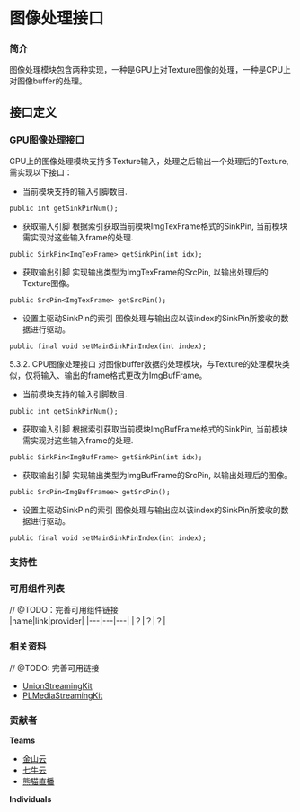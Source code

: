 # 图像处理接口

### 简介
图像处理模块包含两种实现，一种是GPU上对Texture图像的处理，一种是CPU上对图像buffer的处理。

## 接口定义
### GPU图像处理接口
GPU上的图像处理模块支持多Texture输入，处理之后输出一个处理后的Texture, 需实现以下接口：
- 当前模块支持的输入引脚数目.
```
public int getSinkPinNum();
```
- 获取输入引脚
根据索引获取当前模块ImgTexFrame格式的SinkPin, 当前模块需实现对这些输入frame的处理.
```
public SinkPin<ImgTexFrame> getSinkPin(int idx);
```
- 获取输出引脚
实现输出类型为ImgTexFrame的SrcPin, 以输出处理后的Texture图像。
```
public SrcPin<ImgTexFrame> getSrcPin();
```
- 设置主驱动SinkPin的索引
图像处理与输出应以该index的SinkPin所接收的数据进行驱动。
```
public final void setMainSinkPinIndex(int index);
```

5.3.2.  CPU图像处理接口
对图像buffer数据的处理模块，与Texture的处理模块类似，仅将输入、输出的frame格式更改为ImgBufFrame。
- 当前模块支持的输入引脚数目.
```
public int getSinkPinNum();
```
- 获取输入引脚
根据索引获取当前模块ImgBufFrame格式的SinkPin, 当前模块需实现对这些输入frame的处理.
```
public SinkPin<ImgBufFrame> getSinkPin(int idx);
```
- 获取输出引脚
实现输出类型为ImgBufFrame的SrcPin, 以输出处理后的图像。
```
public SrcPin<ImgBufFramee> getSrcPin();
```
- 设置主驱动SinkPin的索引
图像处理与输出应以该index的SinkPin所接收的数据进行驱动。
```
public final void setMainSinkPinIndex(int index);
```

### 支持性

### 可用组件列表
// @TODO：完善可用组件链接  
|name|link|provider|
|---|---|---|
|？|？|？|


### 相关资料
// @TODO: 完善可用链接
- [UnionStreamingKit](/)
- [PLMediaStreamingKit](/)

### 贡献者
**Teams**
- [金山云](http://www.ksyun.com/)
- [七牛云](https://www.qiniu.com/)
- [熊猫直播](https://www.panda.tv/)

**Individuals**
